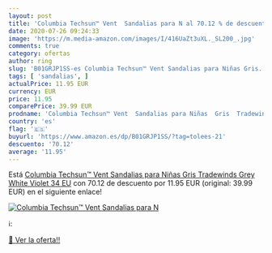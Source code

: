 ```yaml
---
layout: post
title: 'Columbia Techsun™ Vent  Sandalias para N al 70.12 % de descuento'
date: 2020-07-26 09:24:33
image: 'https://m.media-amazon.com/images/I/416UaZt3uXL._SL200_.jpg'
comments: true
category: ofertas
author: ring
slug: 'B01GRJP1SS-es Columbia Techsun™ Vent Sandalias para Niñas Gris...'
tags: [ 'sandalias', ]
actualPrice: 11.95 EUR
currency: EUR
price: 11.95
comparePrice: 39.99 EUR
prodname: 'Columbia Techsun™ Vent  Sandalias para Niñas  Gris  Tradewinds Grey  White Violet   34 EU'
country: 'es'
flag: '🇪🇸'
buyurl: 'https://www.amazon.es/dp/B01GRJP1SS/?tag=tolees-21'
descuento: '70.12'
average: '11.95'
---
```


Está [Columbia Techsun™ Vent  Sandalias para Niñas  Gris  Tradewinds Grey  White Violet   34 EU](https://www.amazon.es/dp/B01GRJP1SS/?tag=tolees-21) con 70.12 de descuento por 11.95 EUR (original: 39.99 EUR) en el siguiente enlace!

[![Columbia Techsun™ Vent  Sandalias para N](https://m.media-amazon.com/images/I/416UaZt3uXL._SL200_.jpg)](https://www.amazon.es/dp/B01GRJP1SS/?tag=tolees-21)

ℹ️:


[🛒 Ver la oferta!!](https://www.amazon.es/dp/B01GRJP1SS/?tag=tolees-21)
